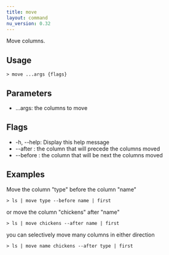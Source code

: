 ```yaml
---
title: move
layout: command
nu_version: 0.32
---
```

Move columns.

## Usage
```shell
> move ...args {flags} 
 ```

## Parameters
* ...args: the columns to move

## Flags
* -h, --help: Display this help message
* --after <column path>: the column that will precede the columns moved
* --before <column path>: the column that will be next the columns moved

## Examples
  Move the column "type" before the column "name"
```shell
> ls | move type --before name | first
 ```

  or move the column "chickens" after "name"
```shell
> ls | move chickens --after name | first
 ```

  you can selectively move many columns in either direction
```shell
> ls | move name chickens --after type | first
 ```

